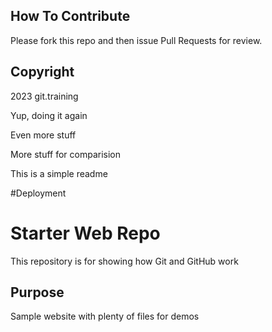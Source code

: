 
## How To Contribute
Please fork this repo and then issue Pull Requests for review.

## Copyright
2023 git.training


Yup, doing it again


Even more stuff


More stuff for comparision


This is a simple readme

#Deployment

# Starter Web Repo

This repository is for showing how Git and GitHub work

## Purpose

Sample website with plenty of files for demos
